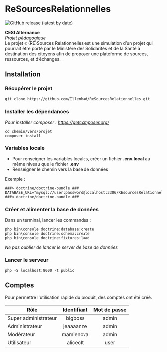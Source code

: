 # ReSourcesRelationnelles 
![GitHub release (latest by date)](https://img.shields.io/github/v/release/Illenhad/ReSourcesRelationnelles?style=plastic)

**CESI Alternance**  
*Projet pédagogique*  
Le projet « (RE)Sources Relationnelles est une simulation d’un projet qui pourrait être porté par le Ministère des Solidarités et de la Santé à destination des citoyens afin de proposer une plateforme de sources, ressources, et d’échanges. 

## Installation

### Récupérer le projet 
```
git clone https://github.com/Illenhad/ReSourcesRelationnelles.git
```

### Installer les dépendances
_Pour installer composer : https://getcomposer.org/_
```
cd chemin/vers/projet
composer install
```

### Variables locale
* Pour renseigner les variables locales, créer un fichier **.env.local** au même niveau que le fichier **.env**
* Renseigner le chemin vers la base de données

Exemple : 
```
###> doctrine/doctrine-bundle ###
DATABASE_URL="mysql://user:password@localhost:3306/REsourcesRelationnelles"
###< doctrine/doctrine-bundle ###
```

### Créer et alimenter la base de données

Dans un terminal, lancer les commandes :

```
php bin\console doctrine:database:create
php bin\console doctrine:schema:create
php bin\console doctrine:fixtures:load
```

*Ne pas oublier de lancer le server de base de données*

### Lancer le serveur
```
php -S localhost:8000 -t public
```

## Comptes
Pour permettre l'utilisation rapide du produit, des comptes ont été créé.


| Rôle                | Identifiant   | Mot de passe  |
| ------------------- |:-------------:|:-------------:|
| Super administrateur| bigboss       | admin         |
| Administrateur      | jeaaaanne     | admin         |
| Modérateur          | mamienova     | admin         |
| Utilisateur         | aliceclt      | user          |
